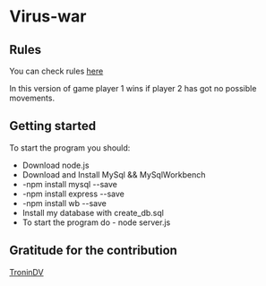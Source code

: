 # Virus-war

## Rules

You can check rules [here](https://ru.wikipedia.org/wiki/%D0%92%D0%BE%D0%B9%D0%BD%D0%B0_%D0%B2%D0%B8%D1%80%D1%83%D1%81%D0%BE%D0%B2)

In this version of game player 1 wins if player 2 has got no possible movements. 

## Getting started

To start the program you should:

* Download node.js
* Download and Install MySql && MySqlWorkbench
* -npm install mysql --save 
* -npm install express --save
* -npm install wb --save 
* Install my database with create_db.sql
* To start the program do - node server.js

## Gratitude for the contribution

[TroninDV](https://github.com/TroninDV)
